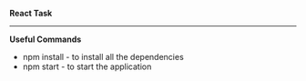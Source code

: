 **React Task**

---
**Useful Commands**
 - npm install - to install all the dependencies
 - npm start - to start the application
